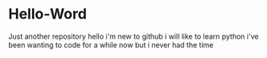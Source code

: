 # Hello-Word
Just another repository
hello i'm new to github i will like to learn python
i've been wanting to code for a while now but i never had the time 
